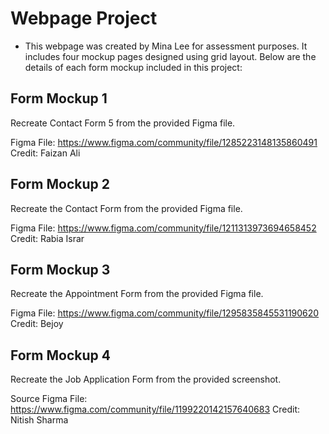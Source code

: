 # Webpage Project
- This webpage was created by Mina Lee for assessment purposes. It includes four mockup pages designed using grid layout. Below are the details of each form mockup included in this project:

## Form Mockup 1
Recreate Contact Form 5 from the provided Figma file.

Figma File: https://www.figma.com/community/file/1285223148135860491
Credit: Faizan Ali


## Form Mockup 2
Recreate the Contact Form from the provided Figma file.

Figma File: https://www.figma.com/community/file/1211313973694658452
Credit: Rabia Israr

## Form Mockup 3
Recreate the Appointment Form from the provided Figma file.

Figma File: https://www.figma.com/community/file/1295835845531190620
Credit: Bejoy

## Form Mockup 4
Recreate the Job Application Form from the provided screenshot.

Source Figma File: https://www.figma.com/community/file/1199220142157640683
Credit: Nitish Sharma

